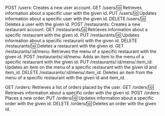 


POST /users: Creates a new user account.
GET /users/:id: Retrieves information about a specific user with the given id.
PUT /users/:id: Updates information about a specific user with the given id.
DELETE /users/:id: Deletes a user with the given id.
POST /restaurants: Creates a new restaurant account.
GET /restaurants/:id: Retrieves information about a specific restaurant with the given id.
PUT /restaurants/:id: Updates information about a specific restaurant with the given id.
DELETE /restaurants/:id: Deletes a restaurant with the given id.
GET /restaurants/:id/menu: Retrieves the menu of a specific restaurant with the given id.
POST /restaurants/:id/menu: Adds an item to the menu of a specific restaurant with the given id.
PUT /restaurants/:id/menu/:item_id: Updates an item on the menu of a specific restaurant with the given id and item_id.
DELETE /restaurants/:id/menu/:item_id: Deletes an item from the menu of a specific restaurant with the given id and item_id.


GET /orders: Retrieves a list of orders placed by the user.
GET /orders/:id: Retrieves information about a specific order with the given id.
POST /orders: Places a new order.
PUT /orders/:id: Updates information about a specific order with the given id.
DELETE /orders/:id: Deletes an order with the given id.
